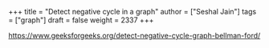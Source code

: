 +++
title = "Detect negative cycle in a graph"
author = ["Seshal Jain"]
tags = ["graph"]
draft = false
weight = 2337
+++

<https://www.geeksforgeeks.org/detect-negative-cycle-graph-bellman-ford/>
